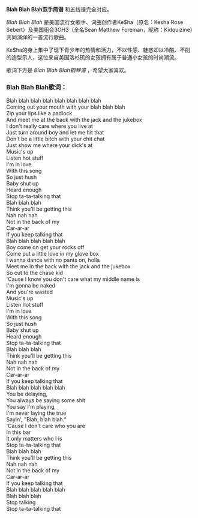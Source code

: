 

**Blah Blah Blah双手简谱** 和五线谱完全对应。

_Blah Blah Blah_ 是美国流行女歌手、词曲创作者Ke$ha（原名：Kesha Rose Sebert）及美国组合3OH3（全名Sean
Matthew Foreman，昵称：Kidquizine）共同演绎的一首流行歌曲。

Ke$ha的身上集中了现下青少年的热情和活力，不以性感、魅惑却以冷酷、不削的造型示人，这位来自美国洛杉矶的女孩拥有属于普通小女孩的时尚潮流。

歌词下方是 _Blah Blah Blah钢琴谱_ ，希望大家喜欢。

### Blah Blah Blah歌词：

Blah blah blah blah blah blah blah blah  
Coming out your mouth with your blah blah blah  
Zip your lips like a padlock  
And meet me at the back with the jack and the jukebox  
I don't really care where you live at  
Just turn around boy and let me hit that  
Don't be a little bitch with your chit chat  
Just show me where your dick's at  
Music's up  
Listen hot stuff  
I'm in love  
With this song  
So just hush  
Baby shut up  
Heard enough  
Stop ta-ta-talking that  
Blah blah blah  
Think you'll be getting this  
Nah nah nah  
Not in the back of my  
Car-ar-ar  
If you keep talking that  
Blah blah blah blah blah  
Boy come on get your rocks off  
Come put a little love in my glove box  
I wanna dance with no pants on, holla  
Meet me in the back with the jack and the jukebox  
So cut to the chase kid  
'Cause I know you don't care what my middle name is  
I'm gonna be naked  
And you're wasted  
Music's up  
Listen hot stuff  
I'm in love  
With this song  
So just hush  
Baby shut up  
Heard enough  
Stop ta-ta-talking that  
Blah blah blah  
Think you'll be getting this  
Nah nah nah  
Not in the back of my  
Car-ar-ar  
If you keep talking that  
Blah blah blah blah blah  
You be delaying,  
You always be saying some shit  
You say I'm playing,  
I'm never laying the true  
Sayin', "Blah, blah blah."  
'Cause I don't care who you are  
In this bar  
It only matters who I is  
Stop ta-ta-talking that  
Blah blah blah  
Think you'll be getting this  
Nah nah nah  
Not in the back of my  
Car-ar-ar  
If you keep talking that  
Blah blah blah blah blah  
Blah blah blah  
Stop talking  
Stop ta-ta-talking that

